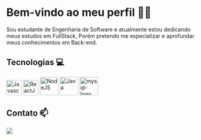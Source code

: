 # Bem-vindo ao meu perfil 👋😄 
<p> 
  Sou estudante de Engenharia de Software e atualmente estou dedicando meus estudos em FullStack, Porém pretendo me especializar e aprofundar meus conhecimentos em Back-end. 
</p>

## Tecnologias 💻
<div>
  <img src="https://img.icons8.com/color/48/javascript.png" width="40" height="40" alt="Javascript">
  <img src="https://cdn4.iconfinder.com/data/icons/logos-3/600/React.js_logo-1024.png" width="40" height="40" alt="ReactJS">
  <img width="48" height="48" src="https://img.icons8.com/color/48/nodejs.png" alt="NodeJS"/>
  <img width="48" height="48" src="https://cdn.icon-icons.com/icons2/2415/PNG/512/java_original_wordmark_logo_icon_146459.png" alt="Java"/>
  <img width="48" height="48" src="https://img.icons8.com/color/48/mysql-logo.png" alt="mysql-logo"/>
</div>

## Contato 📫
<p align="left">
<div>
<a href="https://www.linkedin.com/in/ronald-oliveiira/" target="_blank"><img loading="lazy" src="https://img.shields.io/badge/-LinkedIn-%230077B5?style=for-the-badge&logo=linkedin&logoColor=white" target="_blank"></a>   
</div>
</p>
